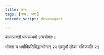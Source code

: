 ```yaml
---
title: कामः
tags: [कामः, भोगः]
unicode_script: devanagari

---
```

कामासक्तौ पापसम्भवो ऽन्यत्रोक्तः।

भोक्ता च धर्माविप्रतिषिद्धान्भोगान् २२ एवमुभौ लोका वभिजयति २३